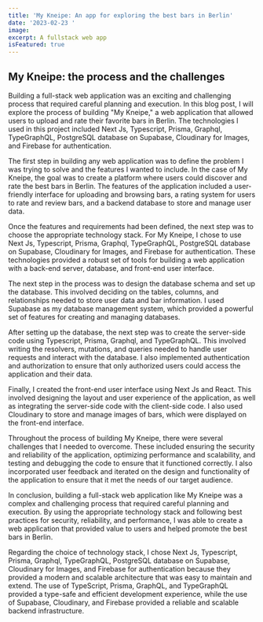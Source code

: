 ```yaml
---
title: 'My Kneipe: An app for exploring the best bars in Berlin'
date: '2023-02-23 '
image:
excerpt: A fullstack web app
isFeatured: true
---
```

 ## My Kneipe: the process and the challenges


Building a full-stack web application was an exciting and challenging process that required careful planning and execution. In this blog post, I will explore the process of building "My Kneipe," a web application that allowed users to upload and rate their favorite bars in Berlin. The technologies I used in this project included Next Js, Typescript, Prisma, Graphql, TypeGraphQL, PostgreSQL database on Supabase, Cloudinary for Images, and Firebase for authentication.

The first step in building any web application was to define the problem I was trying to solve and the features I wanted to include. In the case of My Kneipe, the goal was to create a platform where users could discover and rate the best bars in Berlin. The features of the application included a user-friendly interface for uploading and browsing bars, a rating system for users to rate and review bars, and a backend database to store and manage user data.

Once the features and requirements had been defined, the next step was to choose the appropriate technology stack. For My Kneipe, I chose to use Next Js, Typescript, Prisma, Graphql, TypeGraphQL, PostgreSQL database on Supabase, Cloudinary for Images, and Firebase for authentication. These technologies provided a robust set of tools for building a web application with a back-end server, database, and front-end user interface.

The next step in the process was to design the database schema and set up the database. This involved deciding on the tables, columns, and relationships needed to store user data and bar information. I used Supabase as my database management system, which provided a powerful set of features for creating and managing databases.

After setting up the database, the next step was to create the server-side code using Typescript, Prisma, Graphql, and TypeGraphQL. This involved writing the resolvers, mutations, and queries needed to handle user requests and interact with the database. I also implemented authentication and authorization to ensure that only authorized users could access the application and their data.

Finally, I created the front-end user interface using Next Js and React. This involved designing the layout and user experience of the application, as well as integrating the server-side code with the client-side code. I also used Cloudinary to store and manage images of bars, which were displayed on the front-end interface.

Throughout the process of building My Kneipe, there were several challenges that I needed to overcome. These included ensuring the security and reliability of the application, optimizing performance and scalability, and testing and debugging the code to ensure that it functioned correctly. I also incorporated user feedback and iterated on the design and functionality of the application to ensure that it met the needs of our target audience.

In conclusion, building a full-stack web application like My Kneipe was a complex and challenging process that required careful planning and execution. By using the appropriate technology stack and following best practices for security, reliability, and performance, I was able to create a web application that provided value to users and helped promote the best bars in Berlin.

Regarding the choice of technology stack, I chose Next Js, Typescript, Prisma, Graphql, TypeGraphQL, PostgreSQL database on Supabase, Cloudinary for Images, and Firebase for authentication because they provided a modern and scalable architecture that was easy to maintain and extend. The use of TypeScript, Prisma, GraphQL, and TypeGraphQL provided a type-safe and efficient development experience, while the use of Supabase, Cloudinary, and Firebase provided a reliable and scalable backend infrastructure.